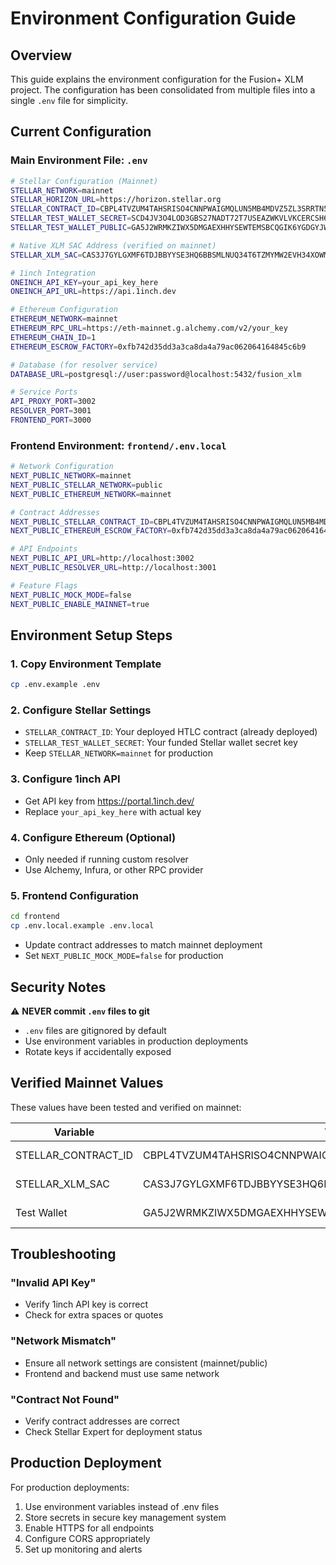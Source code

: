 # Environment Configuration Guide

## Overview
This guide explains the environment configuration for the Fusion+ XLM project. The configuration has been consolidated from multiple files into a single `.env` file for simplicity.

## Current Configuration

### Main Environment File: `.env`

```bash
# Stellar Configuration (Mainnet)
STELLAR_NETWORK=mainnet
STELLAR_HORIZON_URL=https://horizon.stellar.org
STELLAR_CONTRACT_ID=CBPL4TVZUM4TAHSRISO4CNNPWAIGMQLUN5MB4MDVZ5ZL3SRRTN56CVNG
STELLAR_TEST_WALLET_SECRET=SCD4JV3O4LOD3GBS27NADT72T7USEAZWKVLVKCERCSH62QJDPFEOFLL6
STELLAR_TEST_WALLET_PUBLIC=GA5J2WRMKZIWX5DMGAEXHHYSEWTEMSBCQGIK6YGDGYJWDL6TFMILVQWK

# Native XLM SAC Address (verified on mainnet)
STELLAR_XLM_SAC=CAS3J7GYLGXMF6TDJBBYYSE3HQ6BBSMLNUQ34T6TZMYMW2EVH34XOWMA

# 1inch Integration
ONEINCH_API_KEY=your_api_key_here
ONEINCH_API_URL=https://api.1inch.dev

# Ethereum Configuration
ETHEREUM_NETWORK=mainnet
ETHEREUM_RPC_URL=https://eth-mainnet.g.alchemy.com/v2/your_key
ETHEREUM_CHAIN_ID=1
ETHEREUM_ESCROW_FACTORY=0xfb742d35dd3a3ca8da4a79ac062064164845c6b9

# Database (for resolver service)
DATABASE_URL=postgresql://user:password@localhost:5432/fusion_xlm

# Service Ports
API_PROXY_PORT=3002
RESOLVER_PORT=3001
FRONTEND_PORT=3000
```

### Frontend Environment: `frontend/.env.local`

```bash
# Network Configuration
NEXT_PUBLIC_NETWORK=mainnet
NEXT_PUBLIC_STELLAR_NETWORK=public
NEXT_PUBLIC_ETHEREUM_NETWORK=mainnet

# Contract Addresses
NEXT_PUBLIC_STELLAR_CONTRACT_ID=CBPL4TVZUM4TAHSRISO4CNNPWAIGMQLUN5MB4MDVZ5ZL3SRRTN56CVNG
NEXT_PUBLIC_ETHEREUM_ESCROW_FACTORY=0xfb742d35dd3a3ca8da4a79ac062064164845c6b9

# API Endpoints
NEXT_PUBLIC_API_URL=http://localhost:3002
NEXT_PUBLIC_RESOLVER_URL=http://localhost:3001

# Feature Flags
NEXT_PUBLIC_MOCK_MODE=false
NEXT_PUBLIC_ENABLE_MAINNET=true
```

## Environment Setup Steps

### 1. Copy Environment Template
```bash
cp .env.example .env
```

### 2. Configure Stellar Settings
- `STELLAR_CONTRACT_ID`: Your deployed HTLC contract (already deployed)
- `STELLAR_TEST_WALLET_SECRET`: Your funded Stellar wallet secret key
- Keep `STELLAR_NETWORK=mainnet` for production

### 3. Configure 1inch API
- Get API key from https://portal.1inch.dev/
- Replace `your_api_key_here` with actual key

### 4. Configure Ethereum (Optional)
- Only needed if running custom resolver
- Use Alchemy, Infura, or other RPC provider

### 5. Frontend Configuration
```bash
cd frontend
cp .env.local.example .env.local
```
- Update contract addresses to match mainnet deployment
- Set `NEXT_PUBLIC_MOCK_MODE=false` for production

## Security Notes

⚠️ **NEVER commit `.env` files to git**
- `.env` files are gitignored by default
- Use environment variables in production deployments
- Rotate keys if accidentally exposed

## Verified Mainnet Values

These values have been tested and verified on mainnet:

| Variable | Value | Status |
|----------|-------|--------|
| STELLAR_CONTRACT_ID | CBPL4TVZUM4TAHSRISO4CNNPWAIGMQLUN5MB4MDVZ5ZL3SRRTN56CVNG | ✅ Deployed |
| STELLAR_XLM_SAC | CAS3J7GYLGXMF6TDJBBYYSE3HQ6BBSMLNUQ34T6TZMYMW2EVH34XOWMA | ✅ Working |
| Test Wallet | GA5J2WRMKZIWX5DMGAEXHHYSEWTEMSBCQGIK6YGDGYJWDL6TFMILVQWK | ✅ 110 XLM |

## Troubleshooting

### "Invalid API Key"
- Verify 1inch API key is correct
- Check for extra spaces or quotes

### "Network Mismatch"
- Ensure all network settings are consistent (mainnet/public)
- Frontend and backend must use same network

### "Contract Not Found"
- Verify contract addresses are correct
- Check Stellar Expert for deployment status

## Production Deployment

For production deployments:
1. Use environment variables instead of .env files
2. Store secrets in secure key management system
3. Enable HTTPS for all endpoints
4. Configure CORS appropriately
5. Set up monitoring and alerts